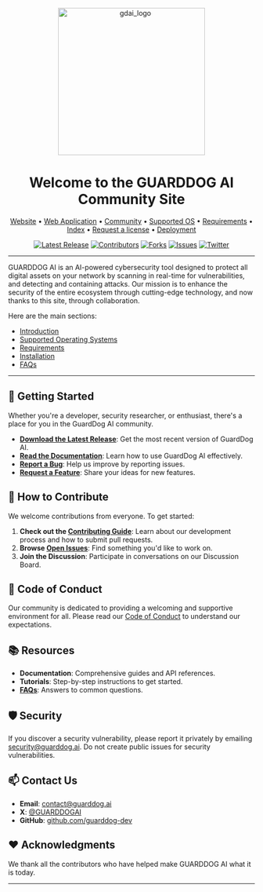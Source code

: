 <p align="center">
    <img src="https://guarddog.ai/wp-content/uploads/2024/03/purple-logo.png" alt="gdai_logo" width="300"/>
</p>

<h1 align="center">Welcome to the GUARDDOG AI Community Site</h1>

<div align="center">

[Website](https://guarddog.ai) •
[Web Application](https://dcx.guarddog.ai) •
[Community](https://github.com/guarddog-dev/GUARDDOG-AI-Documentation/wiki) •
[Supported OS](#supported-operating-systems) •
[Requirements](#requirements) •
[Index](#index) •
[Request a license](#requesting-a-license-and-deployment-summary) •
[Deployment](#requesting-a-license-and-deployment-summary)

[![Latest Release][release-shield]][release-url]
[![Contributors][contributors-shield]][contributors-url]
[![Forks][forks-shield]][forks-url]
[![Issues][issues-shield]][issues-url]
[![Twitter][twitter-shield]][twitter-url]
<!-- [![Stargazers][stars-shield]][stars-url] -->
<!-- [![License][license-shield]][license-url] -->


</div>

------


GUARDDOG AI is an AI-powered cybersecurity tool designed to protect all digital assets on your network by scanning in real-time for vulnerabilities, and detecting and containing attacks. Our mission is to enhance the security of the entire ecosystem through cutting-edge technology, and now thanks to this site, through collaboration.

Here are the main sections:

- [Introduction](#-getting-started)
- [Supported Operating Systems](Supported.md)
- [Requirements](Requirements.md)
- [Installation](Installation.md)
- [FAQs](FAQs.md)

---

## 🚀 Getting Started

Whether you're a developer, security researcher, or enthusiast, there's a place for you in the GuardDog AI community.

- **[Download the Latest Release](https://github.com/guarddog-dev/guarddog-ai-documentation/releases)**: Get the most recent version of GuardDog AI.
- **[Read the Documentation](#)**: Learn how to use GuardDog AI effectively.
- **[Report a Bug](https://github.com/guarddogai/guarddogai/issues/new?assignees=&labels=bug&template=bug_report.md&title=%5BBUG%5D%3A+)**: Help us improve by reporting issues.
- **[Request a Feature](https://github.com/guarddogai/guarddogai/issues/new?assignees=&labels=request&template=feature_request.md&title=%5BFEATURE_REQUEST%5D%3A+)**: Share your ideas for new features.

## 🤝 How to Contribute

We welcome contributions from everyone. To get started:

1. **Check out the [Contributing Guide](CONTRIBUTING.md)**: Learn about our development process and how to submit pull requests.
2. **Browse [Open Issues](https://github.com/guarddogai/guarddogai/issues)**: Find something you'd like to work on.
3. **Join the Discussion**: Participate in conversations on our Discussion Board.

## 📜 Code of Conduct

Our community is dedicated to providing a welcoming and supportive environment for all. Please read our [Code of Conduct](Code_Of_Conduct.md) to understand our expectations.

## 📚 Resources

- **Documentation**: Comprehensive guides and API references.
- **Tutorials**: Step-by-step instructions to get started.
- **[FAQs](FAQs.md)**: Answers to common questions.

## 🛡️ Security

If you discover a security vulnerability, please report it privately by emailing [security@guarddog.ai](mailto:security@guarddog.ai). Do not create public issues for security vulnerabilities.

## 📫 Contact Us

- **Email**: [contact@guarddog.ai](mailto:contact@guarddog.ai)
- **X**: [@GUARDDOGAI](https://twitter.com/GUARDDOGAI)
- **GitHub**: [github.com/guarddog-dev](https://github.com/guarddog-dev)

## ❤️ Acknowledgments

We thank all the contributors who have helped make GUARDDOG AI what it is today.


---

<!-- MARKDOWN LINKS & IMAGES -->



[release-shield]: https://img.shields.io/github/v/release/guarddog-ai/guarddog-ai.svg?style=flat-square
[release-url]: https://github.com/guarddog-dev/guarddog-ai-documentation/releases
[contributors-shield]: https://img.shields.io/github/contributors/guarddog-ai/guarddog-ai.svg?style=flat-square
[contributors-url]: https://github.com/guarddog-dev/guarddog-ai-documentation/graphs/contributors
[forks-shield]: https://img.shields.io/github/forks/guarddog-ai/guarddog-ai.svg?style=flat-square
[forks-url]: https://github.com/guarddog-dev/guarddog-ai-documentation/network/members
[stars-shield]: https://img.shields.io/github/stars/guarddog-ai/guarddog-ai.svg?style=flat-square
[stars-url]: https://github.com/guarddog-dev/guarddog-ai-documentation/stargazers
[issues-shield]: https://img.shields.io/github/issues/guarddog-ai/guarddog-ai.svg?style=flat-square
[issues-url]: https://github.com/guarddog-dev/guarddog-ai-documentation/issues
[license-shield]: https://img.shields.io/github/license/guarddog-ai/guarddog-ai.svg?style=flat-square
[license-url]: https://github.com/guarddog-dev/guarddog-ai-documentation/blob/main/LICENSE
[twitter-shield]: https://img.shields.io/twitter/follow/guarddogai.svg?style=social
[twitter-url]: https://x.com/GUARDDOGAI